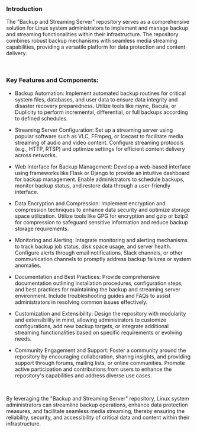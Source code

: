 ### Introduction
The "Backup and Streaming Server" repository serves as a comprehensive solution for Linux system administrators to implement and manage backup and streaming functionalities within their infrastructure. The repository combines robust backup mechanisms with seamless media streaming capabilities, providing a versatile platform for data protection and content delivery.

<br>

### Key Features and Components:

- Backup Automation: Implement automated backup routines for critical system files, databases, and user data to ensure data integrity and disaster recovery preparedness. Utilize tools like rsync, Bacula, or Duplicity to perform incremental, differential, or full backups according to defined schedules.


- Streaming Server Configuration: Set up a streaming server using popular software such as VLC, FFmpeg, or Icecast to facilitate media streaming of audio and video content. Configure streaming protocols (e.g., HTTP, RTSP) and optimize settings for efficient content delivery across networks.


- Web Interface for Backup Management: Develop a web-based interface using frameworks like Flask or Django to provide an intuitive dashboard for backup management. Enable administrators to schedule backups, monitor backup status, and restore data through a user-friendly interface.


- Data Encryption and Compression: Implement encryption and compression techniques to enhance data security and optimize storage space utilization. Utilize tools like GPG for encryption and gzip or bzip2 for compression to safeguard sensitive information and reduce backup storage requirements.


- Monitoring and Alerting: Integrate monitoring and alerting mechanisms to track backup job status, disk space usage, and server health. Configure alerts through email notifications, Slack channels, or other communication channels to promptly address backup failures or system anomalies.


- Documentation and Best Practices: Provide comprehensive documentation outlining installation procedures, configuration steps, and best practices for maintaining the backup and streaming server environment. Include troubleshooting guides and FAQs to assist administrators in resolving common issues effectively.


- Customization and Extensibility: Design the repository with modularity and extensibility in mind, allowing administrators to customize configurations, add new backup targets, or integrate additional streaming functionalities based on specific requirements or evolving needs.


- Community Engagement and Support: Foster a community around the repository by encouraging collaboration, sharing insights, and providing support through forums, mailing lists, or online communities. Promote active participation and contributions from users to enhance the repository's capabilities and address diverse use cases.

<br>

By leveraging the "Backup and Streaming Server" repository, Linux system administrators can streamline backup operations, enhance data protection measures, and facilitate seamless media streaming, thereby ensuring the reliability, security, and accessibility of critical data and content within their infrastructure.
